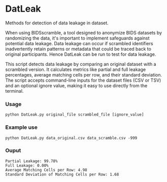 # DatLeak
Methods for detection of data leakage in dataset.


When using BIDSscramble, a tool designed to anonymize BIDS datasets by randomizing the data, it's important to implement safeguards against potential data leakage. Data leakage can occur if scrambled identifiers inadvertently retain patterns or metadata that could be traced back to original participants. Hence DatLeak can be run to test for data leakage. 

This script detects data leakage by comparing an original dataset with a scrambled version. It calculates metrics like partial and full leakage percentages, average matching cells per row, and their standard deviation. The script accepts command-line inputs for the dataset files (CSV or TSV) and an optional ignore value, making it easy to use directly from the terminal.


### Usage 

```
python DatLeak.py original_file scrambled_file [ignore_value]
```

### Example use

```
python DatLeak.py data_original.csv data_scramble.csv -999
```

### Ouput 

```
Partial Leakage: 99.78%
Full Leakage: 0.00%
Average Matching Cells per Row: 4.98
Standard Deviation of Matching Cells per Row: 1.68
```
